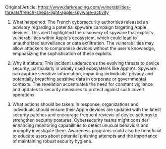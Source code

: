 Original Article: https://www.darkreading.com/vulnerabilities-threats/french-sheds-light-apple-spyware-activity

1) What happened:
The French cybersecurity authorities released an advisory regarding a potential spyware campaign targeting Apple devices. This alert highlighted the discovery of spyware that exploits vulnerabilities within Apple's ecosystem, which could lead to unauthorized surveillance or data exfiltration. The vulnerabilities may allow attackers to compromise devices without the user's knowledge, emphasizing the sophistication of these exploits.

2) Why it matters:
This incident underscores the evolving threats to device security, particularly in widely used ecosystems like Apple's. Spyware can capture sensitive information, impacting individuals' privacy and potentially breaching sensitive data in corporate or governmental contexts. The revelation accentuates the need for constant vigilance and updates to security measures to protect against such covert operations.

3) What actions should be taken:
In response, organizations and individuals should ensure their Apple devices are updated with the latest security patches and encourage frequent reviews of device settings to strengthen security postures. Cybersecurity teams might consider enhancing monitoring capabilities to detect unusual behaviors and promptly investigate them. Awareness programs could also be beneficial to educate users about potential phishing attempts and the importance of maintaining robust security hygiene.